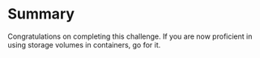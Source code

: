 # Summary

Congratulations on completing this challenge. If you are now proficient in using storage volumes in containers, go for it.
